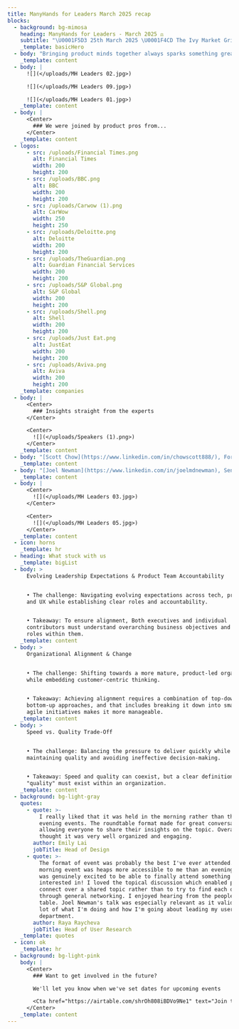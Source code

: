 ```yaml
---
title: ManyHands for Leaders March 2025 recap
blocks:
  - background: bg-mimosa
    heading: ManyHands for Leaders - March 2025 ⚖️
    subtitle: "\U0001F5D3️ 25th March 2025 \U0001F4CD The Ivy Market Grill"
    _template: basicHero
  - body: "Bringing product minds together always sparks something great, and this event was no exception! From bold ideas to creative problem-solving, the room was buzzing with energy as teams tackled a brand-new challenge \U0001F525\n"
    _template: content
  - body: |
      ![](</uploads/MH Leaders 02.jpg>)

      ![](</uploads/MH Leaders 09.jpg>)

      ![](</uploads/MH Leaders 01.jpg>)
    _template: content
  - body: |
      <Center>
        ### We were joined by product pros from...
      </Center>
    _template: content
  - logos:
      - src: /uploads/Financial Times.png
        alt: Financial Times
        width: 200
        height: 200
      - src: /uploads/BBC.png
        alt: BBC
        width: 200
        height: 200
      - src: /uploads/Carwow (1).png
        alt: CarWow
        width: 250
        height: 250
      - src: /uploads/Deloitte.png
        alt: Deloitte
        width: 200
        height: 200
      - src: /uploads/TheGuardian.png
        alt: Guardian Financial Services
        width: 200
        height: 200
      - src: /uploads/S&P Global.png
        alt: S&P Global
        width: 200
        height: 200
      - src: /uploads/Shell.png
        alt: Shell
        width: 200
        height: 200
      - src: /uploads/Just Eat.png
        alt: JustEat
        width: 200
        height: 200
      - src: /uploads/Aviva.png
        alt: Aviva
        width: 200
        height: 200
    _template: companies
  - body: |
      <Center>
        ### Insights straight from the experts
      </Center>

      <Center>
        ![](</uploads/Speakers (1).png>)
      </Center>
    _template: content
  - body: "[Scott Chow](https://www.linkedin.com/in/chowscott888/), Former CPO at Beamery, Starling & PayPal\n\n\U0001F4A1 Scaling Product Leadership\n\n• Great leadership is about clarity, not just speed.\n\n• Scaling requires strong alignment. Without it, teams drift into chaos.\n\n• PayPal’s biggest wins? Rooted in deep customer insights, not just bold ideas.\n"
    _template: content
  - body: "[Joel Newman](https://www.linkedin.com/in/joelmdnewman), Senior Director of UX at Just Eat Takeaway.com\n\n\U0001F4A1 The Role of UX today\n\n• Sharp, concise research wins leadership buy-in. Keep reports under two pages.\n\n• UX isn’t an afterthought. It’s a strategic advantage when linked to business impact.\n"
    _template: content
  - body: |
      <Center>
        ![](</uploads/MH Leaders 03.jpg>)
      </Center>

      <Center>
        ![](</uploads/MH Leaders 05.jpg>)
      </Center>
    _template: content
  - icon: horns
    _template: hr
  - heading: What stuck with us
    _template: bigList
  - body: >
      Evolving Leadership Expectations & Product Team Accountability


      • The challenge: Navigating evolving expectations across tech, product,
      and UX while establishing clear roles and accountability.


      • Takeaway: To ensure alignment, Both executives and individual
      contributors must understand overarching business objectives and their
      roles within them.
    _template: content
  - body: >
      Organizational Alignment & Change


      • The challenge: Shifting towards a more mature, product-led organization
      while embedding customer-centric thinking.


      • Takeaway: Achieving alignment requires a combination of top-down and
      bottom-up approaches, and that includes breaking it down into smaller,
      agile initiatives makes it more manageable.
    _template: content
  - body: >
      Speed vs. Quality Trade-Off


      • The challenge: Balancing the pressure to deliver quickly while
      maintaining quality and avoiding ineffective decision-making.


      • Takeaway: Speed and quality can coexist, but a clear definition of
      "quality" must exist within an organization.
    _template: content
  - background: bg-light-gray
    quotes:
      - quote: >-
          I really liked that it was held in the morning rather than the usual
          evening events. The roundtable format made for great conversations,
          allowing everyone to share their insights on the topic. Overall, I
          thought it was very well organized and engaging.
        author: Emily Lai
        jobTitle: Head of Design
      - quote: >-
          The format of event was probably the best I've ever attended. A
          morning event was heaps more accessible to me than an evening one so I
          was genuinely excited to be able to finally attend something I'm
          interested in! I loved the topical discussion which enabled people to
          connect over a shared topic rather than to try to find each other
          through general networking. I enjoyed hearing from the people on my
          table. Joel Newman's talk was especially relevant as it validated a
          lot of what I'm doing and how I'm going about leading my user research
          department.
        author: Raya Raycheva
        jobTitle: Head of User Research
    _template: quotes
  - icon: ok
    _template: hr
  - background: bg-light-pink
    body: |
      <Center>
        ### Want to get involved in the future?

        We'll let you know when we've set dates for upcoming events

        <Cta href="https://airtable.com/shrOh808iBDVo9Ne1" text="Join the list" />
      </Center>
    _template: content
---
```


